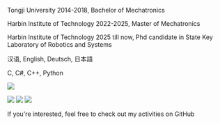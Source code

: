 Tongji University 2014-2018, Bachelor of Mechatronics

Harbin Institute of Technology 2022-2025, Master of Mechatronics

Harbin Institute of Technology 2025 till now, Phd candidate in State Key Laboratory of Robotics and Systems

汉语, English, Deutsch, 日本語

C, C#, C++, Python

[![](https://img.shields.io/badge/NVDIA-5060-darkgreen?style=flat-square&logo=NVIDIA&logoColor=ffffff&labelColor=black)](https://www.nvidia.cn/)

[![](https://img.shields.io/badge/Steam-171a21?style=flat-square&logo=steam&logoColor=ffffff)](https://steamcommunity.com/id/antzuhl)
[![](https://img.shields.io/badge/-Nintendo%20Switch-e60012?style=flat-square&logo=nintendo%20switch&logoColor=ffffff)](https://www.nintendo.com/)
[![](https://img.shields.io/badge/-Arknights-007396?style=flat-square&logo=Arknights&logoColor=ffffff)](https://ak.hypergryph.com/)

If you're interested, feel free to check out my activities on GitHub


